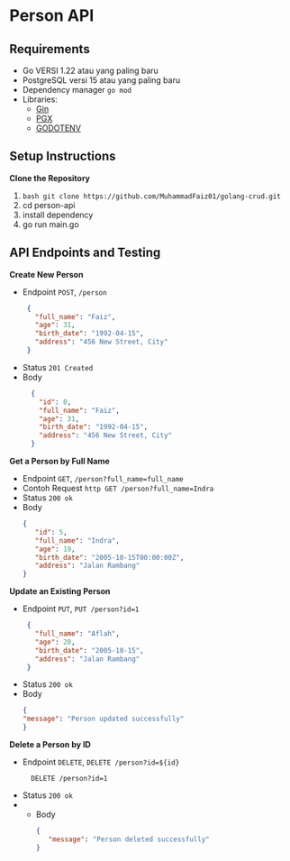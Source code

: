 # Person API

## Requirements

- Go VERSI 1.22 atau yang paling baru
- PostgreSQL versi 15 atau yang paling baru
- Dependency manager `go mod`
- Libraries:
  - [Gin](https://github.com/gin-gonic/gin)
  - [PGX](https://github.com/jackc/pgx)
  - [GODOTENV](https://github.com/joho/godotenv)

## Setup Instructions
**Clone the Repository**
1.  ```bash git clone https://github.com/MuhammadFaiz01/golang-crud.git```
2. cd person-api
3. install dependency
4. go run main.go

## API Endpoints and Testing
**Create New Person**
- Endpoint `POST`, `/person`
   ```json
    {
      "full_name": "Faiz",
      "age": 31,
      "birth_date": "1992-04-15",
      "address": "456 New Street, City"
    }
    ```
- Status `201 Created`
- Body
  ```json
    {
      "id": 0,
      "full_name": "Faiz",
      "age": 31,
      "birth_date": "1992-04-15",
      "address": "456 New Street, City"
    }
  ```

**Get a Person by Full Name**
  - Endpoint `GET`, `/person?full_name=full_name`
  - Contoh Request `http GET /person?full_name=Indra`
  - Status `200 ok`
  - Body
     ```json
    {
        "id": 5,
        "full_name": "Indra",
        "age": 19,
        "birth_date": "2005-10-15T00:00:00Z",
        "address": "Jalan Rambang"
    }
    ```
**Update an Existing Person**
- Endpoint `PUT`, `PUT /person?id=1`
   ```json
    {
      "full_name": "Aflah",
      "age": 20,
      "birth_date": "2005-10-15",
      "address": "Jalan Rambang"
    }
    ```
- Status `200 ok`
- Body
     ```json
    {
     "message": "Person updated successfully"
    }
  ```
     
**Delete a Person by ID**
- Endpoint `DELETE`, `DELETE /person?id=${id}`
    ```URL
      DELETE /person?id=1
    ```
- Status `200 ok`
- - Body
     ```json
    {
        "message": "Person deleted successfully"
    }
    ```
